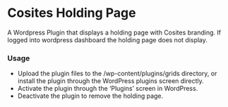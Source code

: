 # Cosites Holding Page

A Wordpress Plugin that displays a holding page with Cosites branding. If logged into wordpress dashboard the holding page does not display.

### Usage

- Upload the plugin files to the /wp-content/plugins/grids directory, or install the plugin through the WordPress plugins screen directly.
- Activate the plugin through the ‘Plugins’ screen in WordPress.
- Deactivate the plugin to remove the holding page.
